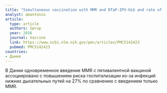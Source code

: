 ```yaml
---
title: "Simultaneous vaccination with MMR and DTaP-IPV-Hib and rate of hospital admissions with any infections: A nationwide register based cohort study"
analyst: amantonio
article:
  type: article
  authors: Sørup
  year: 2016
  journal: Vaccine
  link: https://www.ncbi.nlm.nih.gov/pmc/articles/PMC5142423
  pubmed: PMC5142423
countries:
- Дания
---
```


 В Дании одновременное введение MMR с пятивалентной вакциной ассоциировано с повышением риска госпитализации из-за инфекций нижних дыхательных путей на 27% по сравнению с введением только MMR.
